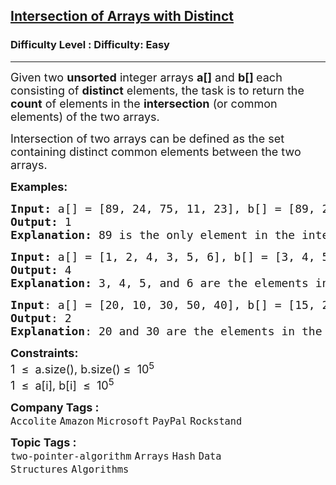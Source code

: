 <h2><a href="https://www.geeksforgeeks.org/problems/intersection-of-two-arrays2404/1?page=4&status=unsolved&sortBy=submissions">Intersection of Arrays with Distinct</a></h2><h3>Difficulty Level : Difficulty: Easy</h3><hr><div class="problems_problem_content__Xm_eO"><p><span style="font-size: 18px;">Given two <strong>unsorted</strong> integer arrays <strong>a[]</strong> and <strong>b[] </strong>each consisting of&nbsp;<strong>distinct</strong> elements, the task is to return the <strong>count</strong> of elements in the <strong>intersection</strong> (or common elements) of the two arrays.</span></p>
<p><span style="font-size: 18px;">Intersection of two arrays can be defined as the set containing distinct common elements between the two arrays.&nbsp;</span></p>
<p><strong><span style="font-size: 18px;">Examples:</span></strong></p>
<pre><strong><span style="font-size: 18px;">Input: </span></strong><span style="font-size: 18px;">a[] = [89, 24, 75, 11, 23], b[] = [89, 2, 4]</span><br><span style="font-size: 18px;"><strong>Output: </strong>1
</span><span style="font-size: 18px;"><strong>Explanation: </strong>89 is the only element in the intersection of two arrays.</span></pre>
<pre><strong><span style="font-size: 18px;">Input: </span></strong><span style="font-size: 18px;">a[] = [1, 2, 4, 3, 5, 6], b[] = [3, 4, 5, 6, 7]
<strong>Output: </strong>4<strong>
Explanation: </strong>3, 4, 5, and 6 are the elements in the intersection of two arrays.</span></pre>
<pre><span style="font-size: 18px;"><strong>Input</strong>: a[] = [20, 10, 30, 50, 40], b[] = [15, 25, 30, 20, 35]
<strong>Output</strong>: 2
<strong>Explanation</strong>: 20 and 30 are the elements in the intersection of the two arrays.</span>
</pre>
<p><span style="font-size: 18px;"><strong>Constraints:</strong></span><br><span style="font-size: 18px;">1&nbsp; ≤&nbsp; a.size(), b.size() ≤&nbsp; 10<sup>5</sup><br>1&nbsp; ≤&nbsp; a[i], b[i]&nbsp; ≤&nbsp; 10<sup>5</sup></span></p></div><p><span style=font-size:18px><strong>Company Tags : </strong><br><code>Accolite</code>&nbsp;<code>Amazon</code>&nbsp;<code>Microsoft</code>&nbsp;<code>PayPal</code>&nbsp;<code>Rockstand</code>&nbsp;<br><p><span style=font-size:18px><strong>Topic Tags : </strong><br><code>two-pointer-algorithm</code>&nbsp;<code>Arrays</code>&nbsp;<code>Hash</code>&nbsp;<code>Data Structures</code>&nbsp;<code>Algorithms</code>&nbsp;